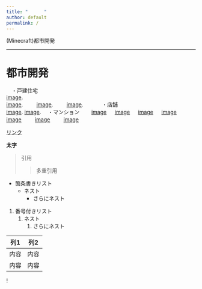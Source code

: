 ```yaml
---
title: "      "
author: default
permalink: /
---
```


(Minecraft)都市開発

---

# 都市開発
　・戸建住宅  
[image](/220422_GitHubPages/assets/images/2022-03-03_01.38.56.png).  
[image](/220422_GitHubPages/assets/images/2022-03-04_20.07.47.png). 　　
[image](/220422_GitHubPages/assets/images/2022-03-08_20.54.40.png). 　　
[image](/220422_GitHubPages/assets/images/2022-03-09_00.40.15.png). 　　
　・店舗  
[image](/220422_GitHubPages/assets/images/2022-03-08_13.48.41.png). 
[image](/220422_GitHubPages/assets/images/2022-03-10_01.35.08.png). 
　・マンション　　
[image](/220422_GitHubPages/assets/images/2022-03-18_01.08.47.png)  　
[image](/220422_GitHubPages/assets/images/2022-03-18_01.26.09.png)  　
[image](/220422_GitHubPages/assets/images/2022-03-23_01.32.36.png)  　
[image](/220422_GitHubPages/assets/images/2022-03-23_01.28.22.png) 　　
[image](/220422_GitHubPages/assets/images/2022-04-22_00.16.17.png) 　　
[image](/220422_GitHubPages/assets/images/2022-04-22_00.25.00.png) 　　
[image](/220422_GitHubPages/assets/images/2022-04-22_00.47.34.png)　　
　

[リンク](https://www.google.co.jp/)

**太字**

> 引用
>> 多重引用


- 箇条書きリスト
  - ネスト
    - さらにネスト


1. 番号付きリスト
   1. ネスト
      1. さらにネスト

  
| 列1  | 列2  |
|-----|-----|
| 内容  | 内容  |
| 内容  | 内容  |

!
